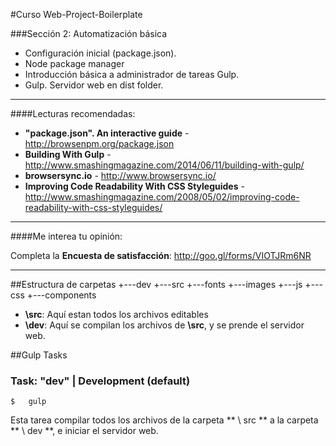 #Curso Web-Project-Boilerplate


###Sección 2: Automatización básica
- Configuración inicial (package.json). 
- Node  package manager
- Introducción básica a administrador de tareas Gulp.
- Gulp. Servidor web en dist folder.

---

####Lecturas recomendadas:
- **"package.json". An interactive guide** - <http://browsenpm.org/package.json>
- **Building With Gulp** - <http://www.smashingmagazine.com/2014/06/11/building-with-gulp/>
- **browsersync.io** - <http://www.browsersync.io/>
- **Improving Code Readability With CSS Styleguides** - <http://www.smashingmagazine.com/2008/05/02/improving-code-readability-with-css-styleguides/>

---

####Me interea tu opinión:

Completa la **Encuesta de satisfacción**: <http://goo.gl/forms/VIOTJRm6NR>

---

##Estructura de carpetas
	+---dev
	+---src
		+---fonts
		+---images
		+---js
		+---css
		    +---components

- **\src**: Aquí estan todos los archivos editables
- **\dev**: Aquí se compilan los archivos de **\src**, y se prende el servidor web.


##Gulp Tasks

### Task: "dev" | Development (default)

```
$	gulp
```
Esta tarea compilar todos los archivos de la carpeta ** \ src ** a la carpeta ** \ dev **, e iniciar el servidor web.

